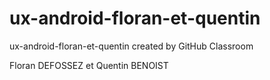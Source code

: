 # ux-android-floran-et-quentin
ux-android-floran-et-quentin created by GitHub Classroom

Floran DEFOSSEZ et Quentin BENOIST
